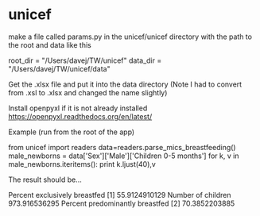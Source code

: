 # unicef

make a file called params.py in the unicef/unicef directory with the
path to the root and data like this

root_dir = "/Users/davej/TW/unicef"
data_dir = "/Users/davej/TW/unicef/data"

Get the .xlsx file and put it into the data directory
(Note I had to convert from .xsl to .xlsx and changed the name slightly)

Install openpyxl if it is not already installed
https://openpyxl.readthedocs.org/en/latest/


Example (run from the root of the app)

from unicef import readers
data=readers.parse_mics_breastfeeding()
male_newborns = data['Sex']['Male']['Children 0-5 months']
for k, v in male_newborns.iteritems(): print k.ljust(40),v

The result should be...

Percent exclusively breastfed [1]        55.9124910129
Number of children                       973.916536295
Percent predominantly breastfed [2]      70.3852203885


